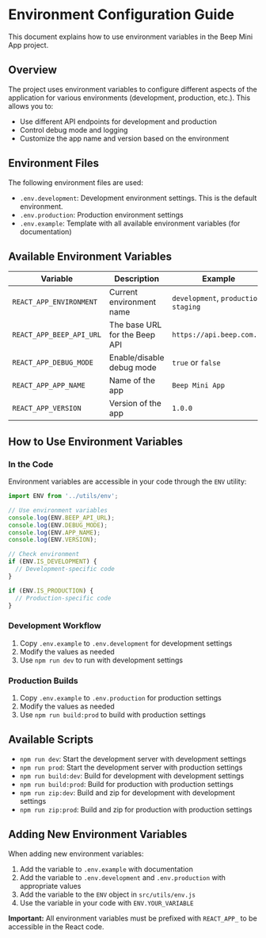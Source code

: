 # Environment Configuration Guide

This document explains how to use environment variables in the Beep Mini App project.

## Overview

The project uses environment variables to configure different aspects of the application for various environments (development, production, etc.). This allows you to:

- Use different API endpoints for development and production
- Control debug mode and logging
- Customize the app name and version based on the environment

## Environment Files

The following environment files are used:

- `.env.development`: Development environment settings. This is the default environment.
- `.env.production`: Production environment settings
- `.env.example`: Template with all available environment variables (for documentation)

## Available Environment Variables

| Variable | Description | Example |
|----------|-------------|---------|
| `REACT_APP_ENVIRONMENT` | Current environment name | `development`, `production`, `staging` |
| `REACT_APP_BEEP_API_URL` | The base URL for the Beep API | `https://api.beep.com.ph` |
| `REACT_APP_DEBUG_MODE` | Enable/disable debug mode | `true` or `false` |
| `REACT_APP_APP_NAME` | Name of the app | `Beep Mini App` |
| `REACT_APP_VERSION` | Version of the app | `1.0.0` |

## How to Use Environment Variables

### In the Code

Environment variables are accessible in your code through the `ENV` utility:

```javascript
import ENV from '../utils/env';

// Use environment variables
console.log(ENV.BEEP_API_URL);
console.log(ENV.DEBUG_MODE);
console.log(ENV.APP_NAME);
console.log(ENV.VERSION);

// Check environment
if (ENV.IS_DEVELOPMENT) {
  // Development-specific code
}

if (ENV.IS_PRODUCTION) {
  // Production-specific code
}
```

### Development Workflow

1. Copy `.env.example` to `.env.development` for development settings
2. Modify the values as needed
3. Use `npm run dev` to run with development settings

### Production Builds

1. Copy `.env.example` to `.env.production` for production settings
2. Modify the values as needed
3. Use `npm run build:prod` to build with production settings

## Available Scripts

- `npm run dev`: Start the development server with development settings
- `npm run prod`: Start the development server with production settings
- `npm run build:dev`: Build for development with development settings
- `npm run build:prod`: Build for production with production settings
- `npm run zip:dev`: Build and zip for development with development settings
- `npm run zip:prod`: Build and zip for production with production settings

## Adding New Environment Variables

When adding new environment variables:

1. Add the variable to `.env.example` with documentation
2. Add the variable to `.env.development` and `.env.production` with appropriate values
3. Add the variable to the `ENV` object in `src/utils/env.js`
4. Use the variable in your code with `ENV.YOUR_VARIABLE`

**Important:** All environment variables must be prefixed with `REACT_APP_` to be accessible in the React code. 